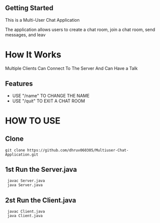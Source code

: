 ## Getting Started

This is a Multi-User Chat Application 

The application allows users to create a chat room, join a chat room, send messages, and leav

<h1>How It Works </h1>
<p>Multiple Clients Can Connect To The Server And Can Have a Talk</p>

<h2>Features</h2>
<ul>
<li> USE "/name" TO CHANGE THE NAME </li>
<li> USE "/quit" TO EXIT A CHAT ROOM </li>
</ul>


<h1>HOW TO USE</h1>
<h2>Clone</h2>
<p><code>git clone https://github.com/dhruv060305/Multiuser-Chat-Application.git</code></p>
<h2>1st Run the Server.java</h2>
<p><code> javac Server.java </code><br> <code> java Server.java </code></p>
<h2>2st Run the Client.java</h2>
<p><code> javac Client.java </code><br> <code> java Client.java </code></p>


